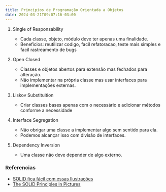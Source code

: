```yaml
---
title: Principios de Programação Orientada a Objetos
date: 2024-03-21T09:07:16-03:00
---
```


1. Single of Responsability

   - Cada classe, objeto, módulo deve ter apenas uma finalidade.
   - Beneficios: reutilizar codigo, facil refatoracao, teste mais simples e facil rastreamento de bugs

2. Open Closed

   - Classes e objetos abertos para extensão mas fechados para alteração.
   - Não implementar na própria classe mas usar interfaces para implementações externas.

3. Liskov Substituition

   - Criar classes bases apenas com o necessário e adicionar métodos conforme a necessidade

4. Interface Segregation

   - Não obrigar uma classe a implementar algo sem sentido para ela.
   - Podemos alcançar isso com divisão de interfaces.

5. Dependency Inversion
   - Uma classe não deve depender de algo externo.

### Referencias

- [SOLID fica fácil com essas Ilustrações](https://www.youtube.com/watch?v=6SfrO3D4dHM)
- [The SOLID Principles in Pictures](https://medium.com/backticks-tildes/the-s-o-l-i-d-principles-in-pictures-b34ce2f1e898)
